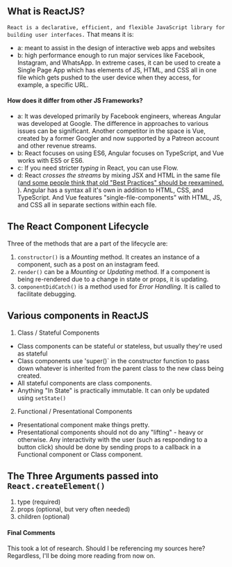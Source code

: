 ## What is ReactJS?
`React is a declarative, efficient, and flexible JavaScript library for building user interfaces.` That means it is:
+ a: meant to assist in the design of interactive web apps and websites
+ b: high performance enough to run major services like Facebook, Instagram, and WhatsApp.
In extreme cases, it can be used to create a Single Page App which has elements of JS, HTML, and CSS all in one file which gets pushed to the user device when they access, for example, a specific URL. 

#### How does it differ from other JS Frameworks?
+ a: It was developed primarily by Facebook engineers, whereas Angular was developed at Google. The difference in approaches to various issues can be significant. Another competitor in the space is Vue, created by a former Googler and now supported by a Patreon account and other revenue streams.
+ b: React focuses on using ES6, Angular focuses on TypeScript, and Vue works with ES5 or ES6. 
+ c: If you need stricter _typing_ in React, you can use Flow.
+ d: React _crosses the streams_ by mixing JSX and HTML in the same file ([and some people think that old "Best Practices" should be reexamined.](https://www.youtube.com/watch?v=x7cQ3mrcKaY) ). Angular has a syntax all it's own in addition to HTML, CSS, and TypeScript. And Vue features "single-file-components" with HTML, JS, and CSS all in separate sections within each file.

## The React Component Lifecycle
Three of the methods that are a part of the lifecycle are:
1. `constructor()` is a _Mounting_ method. It creates an instance of a component, such as a post on an instagram feed.
2. `render()` can be a _Mounting_ or _Updating_ method. If a component is being re-rendered due to a change in state or props, it is updating.
3. `componentDidCatch()` is a method used for _Error Handling_. It is called to facilitate debugging.

## Various components in ReactJS
1. Class / Stateful Components
  +  Class components can be stateful or stateless, but usually they're used as stateful
  + Class components use 'super()` in the constructor function to pass down whatever is inherited from the parent class to the new class being created.
  + All stateful components are class components. 
  + Anything "In State" is practically immutable. It can only be updated using `setState()`
2. Functional / Presentational Components
  + Presentational component make things pretty.
  + Presentational components should not do any "lifting" - heavy or otherwise. Any interactivity with the user (such as responding to a button click) should be done by sending props to a callback in a Functional component or Class component.

## The Three Arguments passed into `React.createElement()`
1. type (required)
2. props (optional, but very often needed)
3. children (optional)

#### Final Comments
This took a lot of research. Should I be referencing my sources here? Regardless, I'll be doing more reading from now on. 
